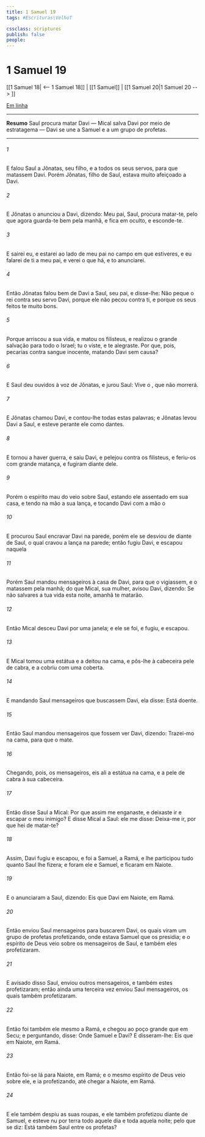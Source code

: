 ```yaml
---
title: 1 Samuel 19
tags: #Escrituras\VelhoT

cssclass: scriptures
publish: false
people:
---
```


# 1 Samuel 19
[[1 Samuel 18| <-- 1 Samuel 18]] | [[1 Samuel]] | [[1 Samuel 20|1 Samuel 20 --> ]]

[Em linha](https://churchofjesuschrist.org/study/scriptures/ot/1-sam/19?lang=por)

---
__Resumo__
Saul procura matar Davi — Mical salva Davi por meio de estratagema — Davi se une a Samuel e a um grupo de profetas.

---
###### 1 
E falou Saul a Jônatas, seu filho, e a todos os seus servos, para que matassem Davi. Porém Jônatas, filho de Saul, estava muito afeiçoado a Davi.

###### 2 
E Jônatas o anunciou a Davi, dizendo: Meu pai, Saul, procura matar-te, pelo que agora guarda-te bem pela manhã, e fica em oculto, e esconde-te.

###### 3 
E sairei eu, e estarei ao lado de meu pai no campo em que estiveres, e eu falarei de ti a meu pai, e verei o que há, e to anunciarei.

###### 4 
Então Jônatas falou bem de Davi a Saul, seu pai, e disse-lhe: Não peque o rei contra seu servo Davi, porque ele não pecou contra ti, e porque os seus feitos te  muito bons.

###### 5 
Porque arriscou a sua vida, e matou os filisteus, e realizou o   grande salvação para todo o Israel; tu  o viste, e te alegraste. Por que, pois, pecarias contra sangue inocente, matando Davi sem causa?

###### 6 
E Saul deu ouvidos à voz de Jônatas, e jurou Saul: Vive o , que não morrerá.

###### 7 
E Jônatas chamou Davi, e contou-lhe todas estas palavras; e Jônatas levou Davi a Saul, e esteve perante ele como dantes.

###### 8 
E tornou a haver guerra, e saiu Davi, e pelejou contra os filisteus, e feriu-os com grande matança, e fugiram diante dele.

###### 9 
Porém o espírito mau  do  veio sobre Saul, estando ele assentado em sua casa, e tendo na mão a sua lança, e tocando Davi com a mão o 

###### 10 
E procurou Saul encravar Davi na parede, porém ele se desviou de diante de Saul, o qual cravou a lança na parede; então fugiu Davi, e escapou naquela 

###### 11 
Porém Saul mandou mensageiros à casa de Davi, para que o vigiassem, e o matassem pela manhã; do que Mical, sua mulher, avisou Davi, dizendo: Se não salvares a tua vida esta noite, amanhã te matarão.

###### 12 
Então Mical desceu Davi por uma janela; e ele se foi, e fugiu, e escapou.

###### 13 
E Mical tomou uma estátua e a deitou na cama, e pôs-lhe à cabeceira  pele de cabra, e a cobriu com uma coberta.

###### 14 
E mandando Saul mensageiros que buscassem Davi, ela disse: Está doente.

###### 15 
Então Saul mandou mensageiros que fossem ver Davi, dizendo: Trazei-mo na cama, para que o mate.

###### 16 
Chegando, pois, os mensageiros, eis ali a estátua na cama, e a pele de cabra à sua cabeceira.

###### 17 
Então disse Saul a Mical: Por que assim me enganaste, e deixaste ir e escapar o meu inimigo? E disse Mical a Saul:  ele me disse: Deixa-me ir, por que hei de matar-te?

###### 18 
Assim, Davi fugiu e escapou, e foi a Samuel, a Ramá, e lhe participou tudo quanto Saul lhe fizera; e foram ele e Samuel, e ficaram em Naiote.

###### 19 
E o anunciaram a Saul, dizendo: Eis que Davi  em Naiote, em Ramá.

###### 20 
Então enviou Saul mensageiros para buscarem Davi, os quais viram um grupo de profetas profetizando, onde estava Samuel que os presidia; e o espírito de Deus veio sobre os mensageiros de Saul, e também eles profetizaram.

###### 21 
E avisado disso Saul, enviou outros mensageiros, e também estes profetizaram; então ainda uma terceira vez enviou Saul mensageiros, os quais também profetizaram.

###### 22 
Então foi também ele mesmo a Ramá, e chegou ao poço grande que  em Secu; e perguntando, disse: Onde  Samuel e Davi? E disseram-lhe: Eis que  em Naiote, em Ramá.

###### 23 
Então foi-se lá para Naiote, em Ramá; e o mesmo espírito de Deus veio sobre ele, e ia profetizando, até chegar a Naiote, em Ramá.

###### 24 
E ele também despiu as suas roupas, e ele também profetizou diante de Samuel, e esteve nu por terra todo aquele dia e toda aquela noite; pelo que se diz: Está também Saul entre os profetas?

